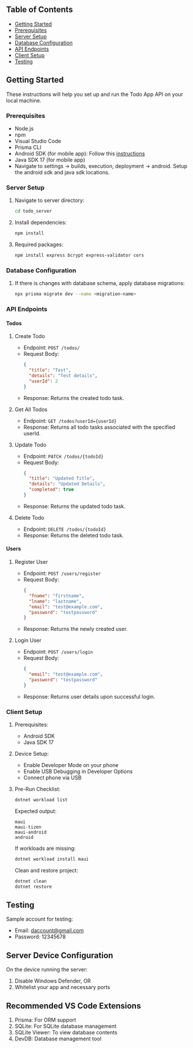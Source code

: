 ## Table of Contents

- [Getting Started](#getting-started)
- [Prerequisites](#prerequisites)
- [Server Setup](#server-setup)
- [Database Configuration](#database-configuration)
- [API Endpoints](#api-endpoints)
- [Client Setup](#client-setup)
- [Testing](#testing)

## Getting Started

These instructions will help you set up and run the Todo App API on your local machine.

### Prerequisites

* Node.js
* npm
* Visual Studio Code
* Prisma CLI
* Android SDK (for mobile app): Follow this [instructions](https://learn.microsoft.com/en-us/dotnet/android/getting-started/installation/dependencies)
* Java SDK 17 (for mobile app)
* Navigate to settings -> builds, execution, deployment -> android. Setup the android sdk and java sdk locations.

### Server Setup

1. Navigate to server directory:
   ```bash
   cd todo_server
   ```
2. Install dependencies:
   ```bash
   npm install
   ```
3. Required packages:
   ```bash
   npm install express bcrypt express-validator cors
   ```

### Database Configuration

1. If there is changes with database schema, apply database migrations:
   ```bash
   npx prisma migrate dev --name <migration-name>
   ```

### API Endpoints

#### Todos

1. Create Todo
    - Endpoint: `POST /todos/`
    - Request Body:
      ```json
      {
        "title": "Test",
        "details": "Test details",
        "userId": 2
      }
      ```
    - Response: Returns the created todo task.

2. Get All Todos
    - Endpoint: `GET /todos?userId={userId}`
    - Response: Returns all todo tasks associated with the specified userId.

3. Update Todo
    - Endpoint: `PATCH /todos/{todoId}`
    - Request Body:
      ```json
      {
        "title": "Updated Title",
        "details": "Updated Details",
        "completed": true
      }
      ```
    - Response: Returns the updated todo task.

4. Delete Todo
    - Endpoint: `DELETE /todos/{todoId}`
    - Response: Returns the deleted todo task.

#### Users

1. Register User
    - Endpoint: `POST /users/register`
    - Request Body:
      ```json
      {
        "fname": "firstname",
        "lname": "lastname",
        "email": "test@example.com",
        "password": "testpassword"
      }
      ```
    - Response: Returns the newly created user.

2. Login User
    - Endpoint: `POST /users/login`
    - Request Body:
      ```json
      {
        "email": "test@example.com",
        "password": "testpassword"
      }
      ```
    - Response: Returns user details upon successful login.

### Client Setup

1. Prerequisites:
    - Android SDK
    - Java SDK 17

2. Device Setup:
    - Enable Developer Mode on your phone
    - Enable USB Debugging in Developer Options
    - Connect phone via USB

3. Pre-Run Checklist:
   ```bash
   dotnet workload list
   ```
   Expected output:
   ```
   maui
   maui-tizen
   maui-android
   android
   ```
   If workloads are missing:
   ```bash
   dotnet workload install maui
   ```
   Clean and restore project:
   ```bash
   dotnet clean
   dotnet restore
   ```

## Testing

Sample account for testing:
- Email: daccount@gmail.com
- Password: 12345678

## Server Device Configuration

On the device running the server:
1. Disable Windows Defender, OR
2. Whitelist your app and necessary ports

## Recommended VS Code Extensions

1. Prisma: For ORM support
2. SQLite: For SQLite database management
3. SQLite Viewer: To view database contents
4. DevDB: Database management tool